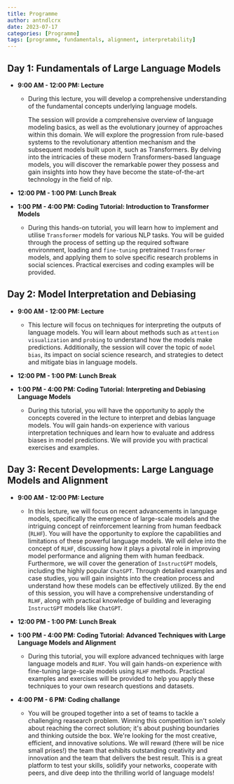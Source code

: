 ```yaml
---
title: Programme
author: antndlcrx
date: 2023-07-17
categories: [Programme]
tags: [programme, fundamentals, alignment, interpretability]
---
```



## **Day 1: Fundamentals of Large Language Models**

- **9:00 AM - 12:00 PM: Lecture**

   + During this lecture, you will develop a comprehensive understanding of the fundamental concepts underlying language models. 
  
      The session will provide a comprehensive overview of language modeling basics, as well as the evolutionary journey of
      approaches within this domain. We will explore the progression from rule-based systems to
      the revolutionary attention mechanism and the subsequent models built upon it, such as
      Transformers. By delving into the intricacies of these modern Transformers-based language
      models, you  will discover the remarkable power they possess and gain insights into
      how they have become the state-of-the-art technology in the field of nlp.

- **12:00 PM - 1:00 PM: Lunch Break**

- **1:00 PM - 4:00 PM: Coding Tutorial: Introduction to Transformer Models**

  + During this hands-on tutorial, you will learn how to implement and utilise
    `Transformer` models for various NLP tasks. You will be guided through the process of setting
    up the required software environment, loading and `fine-tuning` pretrained `Transformer`
    models, and applying them to solve specific research problems in social sciences. Practical
    exercises and coding examples will be provided.

## **Day 2: Model Interpretation and Debiasing**

- **9:00 AM - 12:00 PM: Lecture**

    + This lecture will focus on techniques for interpreting the outputs of language models.
    You will learn about methods such as `attention visualization` and `probing` to
    understand how the models make predictions. Additionally, the session will cover the topic
    of `model bias`, its impact on social science research, and strategies to detect and mitigate
    bias in language models.

- **12:00 PM - 1:00 PM: Lunch Break**

- **1:00 PM - 4:00 PM: Coding Tutorial: Interpreting and Debiasing Language Models**

    + During this tutorial, you will have the opportunity to apply the concepts covered in
    the lecture to interpret and debias language models. You will gain hands-on experience
    with various interpretation techniques and learn how to evaluate and address biases in
    model predictions. We will provide you with practical exercises and examples.

## **Day 3: Recent Developments: Large Language Models and Alignment**

- **9:00 AM - 12:00 PM: Lecture**

    + In this lecture, we will focus on recent advancements in language models, specifically the
    emergence of large-scale models and the intriguing concept of reinforcement learning from
    human feedback (`RLHF`). You will have the opportunity to explore the capabilities
    and limitations of these powerful language models. We will delve into the concept of `RLHF`,
    discussing how it plays a pivotal role in improving model performance and aligning them
    with human feedback. Furthermore, we will cover the generation of `InstructGPT` models,
    including the highly popular `ChatGPT`. Through detailed examples and case studies,
    you will gain insights into the creation process and understand how these models
    can be effectively utilized. By the end of this session, you will have a comprehensive
    understanding of `RLHF`, along with practical knowledge of building and leveraging
    `InstructGPT` models like `ChatGPT`.

- **12:00 PM - 1:00 PM: Lunch Break**

- **1:00 PM - 4:00 PM: Coding Tutorial: Advanced Techniques with Large Language Models and
Alignment**

     + During this tutorial, you will explore advanced techniques with large language
    models and `RLHF`. You will gain hands-on experience with fine-tuning large-scale models
    using `RLHF` methods. Practical examples and exercises will be provided to help you
    apply these techniques to your own research questions and datasets.

 - **4:00 PM - 6 PM: Coding challange**

    + You will be grouped together into a set of teams to tackle a challenging reasearch problem. Winning this competition isn't solely about reaching the correct solution; it's about pushing boundaries and thinking outside the box. We're looking for the most creative, efficient, and innovative solutions. We will reward (there will be nice small prises!) the team that exhibits outstanding creativity and innovation and the team that delivers the best result. This is a great platform to test your skills, solidify your networks, cooperate with peers, and dive deep into the thrilling world of language models!  

